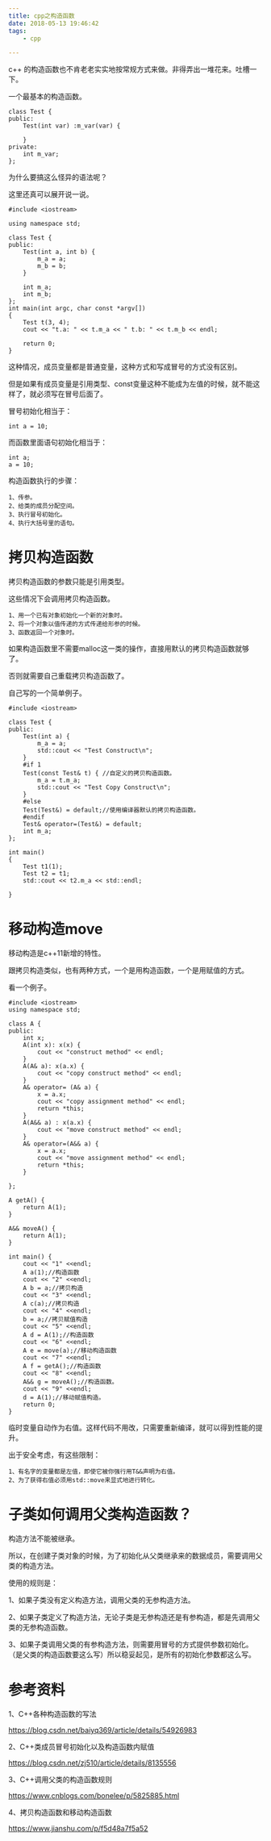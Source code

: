 ```yaml
---
title: cpp之构造函数
date: 2018-05-13 19:46:42
tags:
	- cpp

---
```




c++ 的构造函数也不肯老老实实地按常规方式来做。非得弄出一堆花来。吐槽一下。



一个最基本的构造函数。

```
class Test {
public:
	Test(int var) :m_var(var) {

	}
private:
	int m_var;
};
```

为什么要搞这么怪异的语法呢？

这里还真可以展开说一说。

```
#include <iostream>

using namespace std;

class Test {
public:
	Test(int a, int b) {
		m_a = a;
		m_b = b;
	}

	int m_a;
	int m_b;
};
int main(int argc, char const *argv[])
{
	Test t(3, 4);
	cout << "t.a: " << t.m_a << " t.b: " << t.m_b << endl;

	return 0;
}
```

这种情况，成员变量都是普通变量，这种方式和写成冒号的方式没有区别。

但是如果有成员变量是引用类型、const变量这种不能成为左值的时候，就不能这样了，就必须写在冒号后面了。

冒号初始化相当于：

```
int a = 10;
```

而函数里面语句初始化相当于：

```
int a;
a = 10;
```

构造函数执行的步骤：

```
1、传参。
2、给类的成员分配空间。
3、执行冒号初始化。
4、执行大括号里的语句。
```



# 拷贝构造函数

拷贝构造函数的参数只能是引用类型。

这些情况下会调用拷贝构造函数。

```
1、用一个已有对象初始化一个新的对象时。
2、将一个对象以值传递的方式传递给形参的时候。
3、函数返回一个对象时。
```

如果构造函数里不需要malloc这一类的操作，直接用默认的拷贝构造函数就够了。

否则就需要自己重载拷贝构造函数了。



自己写的一个简单例子。

```
#include <iostream>

class Test {
public:
	Test(int a) {
		m_a = a;
		std::cout << "Test Construct\n";
	}
	#if 1
	Test(const Test& t) { //自定义的拷贝构造函数。
		m_a = t.m_a;
		std::cout << "Test Copy Construct\n";
	}
	#else
	Test(Test&) = default;//使用编译器默认的拷贝构造函数。
	#endif
	Test& operator=(Test&) = default;
	int m_a;
};

int main()
{
	Test t1(1);
	Test t2 = t1;
	std::cout << t2.m_a << std::endl;
	
}
```



# 移动构造move

移动构造是c++11新增的特性。

跟拷贝构造类似，也有两种方式，一个是用构造函数，一个是用赋值的方式。

看一个例子。

```
#include <iostream>
using namespace std;

class A {
public:
	int x;
	A(int x): x(x) {
		cout << "construct method" << endl;
	}
	A(A& a): x(a.x) {
		cout << "copy construct method" << endl;
	}
	A& operator= (A& a) {
		x = a.x;
		cout << "copy assignment method" << endl;
		return *this;
	}
	A(A&& a) : x(a.x) {
		cout << "move construct method" << endl;
	}
	A& operator=(A&& a) {
		x = a.x;
		cout << "move assignment method" << endl;
		return *this;
	}

};

A getA() {
	return A(1);
}

A&& moveA() {
	return A(1);
}

int main() {
	cout << "1" <<endl;
	A a(1);//构造函数
	cout << "2" <<endl;
	A b = a;//拷贝构造
	cout << "3" <<endl;
	A c(a);//拷贝构造
	cout << "4" <<endl;
	b = a;//拷贝赋值构造
	cout << "5" <<endl;
	A d = A(1);//构造函数
	cout << "6" <<endl;
	A e = move(a);//移动构造函数
	cout << "7" <<endl;
	A f = getA();//构造函数
	cout << "8" <<endl;
	A&& g = moveA();//构造函数。
	cout << "9" <<endl;
	d = A(1);//移动赋值构造。
	return 0;
}
```



临时变量自动作为右值。这样代码不用改，只需要重新编译，就可以得到性能的提升。



出于安全考虑，有这些限制：

```
1、有名字的变量都是左值，即使它被你强行用T&&声明为右值。
2、为了获得右值必须用std::move来显式地进行转化。
```



# 子类如何调用父类构造函数？

构造方法不能被继承。

所以，在创建子类对象的时候，为了初始化从父类继承来的数据成员，需要调用父类的构造方法。

使用的规则是：

1、如果子类没有定义构造方法，调用父类的无参构造方法。

2、如果子类定义了构造方法，无论子类是无参构造还是有参构造，都是先调用父类的无参构造函数。

3、如果子类调用父类的有参构造方法，则需要用冒号的方式提供参数初始化。（是父类的构造函数要这么写）所以稳妥起见，是所有的初始化参数都这么写。



# 参考资料

1、C++各种构造函数的写法

https://blog.csdn.net/baiyq369/article/details/54926983

2、C++类成员冒号初始化以及构造函数内赋值

https://blog.csdn.net/zj510/article/details/8135556

3、C++调用父类的构造函数规则

https://www.cnblogs.com/bonelee/p/5825885.html

4、拷贝构造函数和移动构造函数

https://www.jianshu.com/p/f5d48a7f5a52